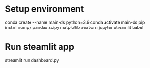 # Setup environment
conda create --name main-ds python=3.9
conda activate main-ds
pip install numpy pandas scipy matplotlib seaborn jupyter streamlit babel

# Run steamlit app
streamlit run dashboard.py